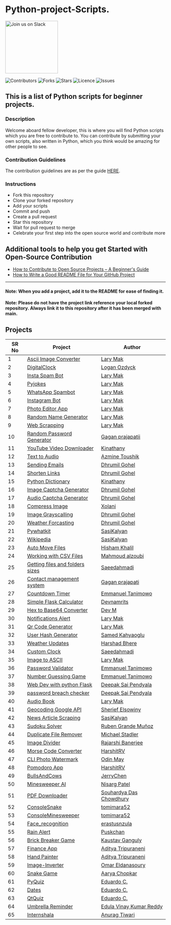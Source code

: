 ﻿# Python-project-Scripts.

<a href="https://join.slack.com/t/ngc-goz8665/shared_invite/zt-r01kumfq-dQUT3c95BxEP_fnk4yJFfQ">
<img alt="Join us on Slack" src="https://raw.githubusercontent.com/netlify/netlify-cms/master/website/static/img/slack.png" width="165"/>
</a>

![Contributors](https://img.shields.io/github/contributors/larymak/Python-project-Scripts?style=plastic)
![Forks](https://img.shields.io/github/forks/larymak/Python-project-Scripts)
![Stars](https://img.shields.io/github/stars/larymak/Python-project-Scripts)
![Licence](https://img.shields.io/github/license/larymak/Python-project-Scripts)
![Issues](https://img.shields.io/github/issues/larymak/Python-project-Scripts)

## This is a list of Python scripts for beginner projects.

### Description

Welcome aboard fellow developer, this is where you will find Python scripts which you are free to contribute to.
You can contribute by submitting your own scripts, also written in Python, which you think would be amazing for other people to see.

### Contribution Guidelines

The contribution guidelines are as per the guide [HERE](https://github.com/larymak/Python-project-Scripts/blob/main/CONTRIBUTING.md).

### Instructions

- Fork this repository
- Clone your forked repository
- Add your scripts
- Commit and push
- Create a pull request
- Star this repository
- Wait for pull request to merge
- Celebrate your first step into the open source world and contribute more

## Additional tools to help you get Started with Open-Source Contribution

* [How to Contribute to Open Source Projects – A Beginner&#39;s Guide](https://www.freecodecamp.org/news/how-to-contribute-to-open-source-projects-beginners-guide/)
* [How to Write a Good README File for Your GitHub Project](https://www.freecodecamp.org/news/how-to-write-a-good-readme-file/)

---

#### Note: When you add a project, add it to the README for ease of finding it.

#### Note: Please do not have the project link reference your local forked repository. Always link it to this repository after it has been merged with main.

## Projects

| SR No | Project                                                                                                                                        | Author                                                   |
| ----- | ---------------------------------------------------------------------------------------------------------------------------------------------- | -------------------------------------------------------- |
| 1     | [Ascii Image Converter](https://github.com/larymak/Python-project-Scripts/tree/main/ART%20SCRIPTS/image-ascii)                                    | [Lary Mak](https://github.com/larymak)                      |
| 2     | [DigitalClock](https://github.com/larymak/Python-project-Scripts/tree/main/TIME%20SCRIPTS/DigitalClock)                                           | [Logan Ozdyck](https://github.com/ozdyck3)                  |
| 3     | [Insta Spam Bot](https://github.com/larymak/Python-project-Scripts/tree/main/BOTS/InstaSpamBot)                                                   | [Lary Mak](https://github.com/larymak)                      |
| 4     | [Pyjokes](https://github.com/larymak/Python-project-Scripts/tree/main/OTHERS/pyjokes)                                                             | [Lary Mak](https://github.com/larymak)                      |
| 5     | [WhatsApp Spambot](https://github.com/larymak/Python-project-Scripts/tree/main/BOTS/whatsapp-spam)                                                | [Lary Mak](https://github.com/larymak)                      |
| 6     | [Instagram Bot](https://github.com/larymak/Python-project-Scripts/tree/main/BOTS/InstagramBot)                                                    | [Lary Mak](https://github.com/larymak)                      |
| 7     | [Photo Editor App](https://github.com/larymak/Python-project-Scripts/tree/main/IMAGES%20%26%20PHOTO%20SCRIPTS/photo%20editor)                     | [Lary Mak](https://github.com/larymak)                      |
| 8     | [Random Name Generator](https://github.com/larymak/Python-project-Scripts/tree/main/OTHERS/RandomNameGen)                                         | [Lary Mak](https://github.com/larymak)                      |
| 9     | [Web Scrapping](https://github.com/larymak/Python-project-Scripts/tree/main/WEB%20SCRAPING/WebScraping)                                           | [Lary Mak](https://github.com/larymak)                      |
| 10    | [Random Password Generator](https://github.com/larymak/Python-project-Scripts/tree/main/PASSWORD%20RELATED/RandomPassword)                        | [Gagan prajapatii](https://github.com/Gagan1111)            |
| 11    | [YouTube Video Downloader](https://github.com/larymak/Python-project-Scripts/tree/main/OTHERS/YoutubeDownloader)                                  | [Kinathany](https://github.com/jkinathan)                   |
| 12    | [Text to Audio](https://github.com/larymak/Python-project-Scripts/tree/main/AUDIO%20RELATED%20SCRIPTS/texttoaudio)                                | [Azmine Toushik](https://github.com/azminewasi)             |
| 13    | [Sending Emails](https://github.com/larymak/Python-project-Scripts/tree/main/AUTOMATION/Sending-Emails)                                           | [Dhrumil Gohel](https://github.com/Dhrumil-Zion)            |
| 14    | [Shorten Links](https://github.com/larymak/Python-project-Scripts/tree/main/CONVERSION%20SCRIPTS/ShortenLinks)                                    | [Dhrumil Gohel](https://github.com/Dhrumil-Zion)            |
| 15    | [Python Dictionary](https://github.com/larymak/Python-project-Scripts/tree/main/WEB%20SCRAPING/PYDICTIONARY)                                      | [Kinathany](https://github.com/jkinathan)                   |
| 16    | [Image Captcha Generator](https://github.com/larymak/Python-project-Scripts/tree/main/IMAGES%20%26%20PHOTO%20SCRIPTS/Image%20Captcha%20Generator) | [Dhrumil Gohel](https://github.com/Dhrumil-Zion)            |
| 17    | [Audio Captcha Generator](https://github.com/larymak/Python-project-Scripts/tree/main/AUDIO%20RELATED%20SCRIPTS/Audio%20Captcha%20Generator)      | [Dhrumil Gohel](https://github.com/Dhrumil-Zion)            |
| 18    | [Compress Image](https://github.com/larymak/Python-project-Scripts/tree/main/IMAGES%20%26%20PHOTO%20SCRIPTS/Compress%20Image)                     | [Xolani](https://github.com/xolanigumbi)                    |
| 19    | [Image Grayscalling](https://github.com/larymak/Python-project-Scripts/tree/main/IMAGES%20%26%20PHOTO%20SCRIPTS/Image%20Grayscalling)             | [Dhrumil Gohel](https://github.com/Dhrumil-Zion)            |
| 20    | [Weather Forcasting](https://github.com/larymak/Python-project-Scripts/tree/main/WEB%20SCRAPING/Weather%20Forcasting)                             | [Dhrumil Gohel](https://github.com/Dhrumil-Zion)            |
| 21    | [Pywhatkit](https://github.com/larymak/Python-project-Scripts/tree/main/BOTS/pywhatkit)                                                           | [SasiKalyan](https://github.com/KanakamSasikalyan)          |
| 22    | [Wikipedia](https://github.com/larymak/Python-project-Scripts/tree/main/WEB%20SCRAPING/wikipedia)                                                 | [SasiKalyan](https://github.com/KanakamSasikalyan)          |
| 23    | [Auto Move Files](https://github.com/larymak/Python-project-Scripts/tree/main/AUTOMATION/AutoMoveFiles)                                           | [Hisham Khalil](https://github.com/HishamKhalil1990)        |
| 24    | [Working with CSV Files](https://github.com/larymak/Python-project-Scripts/tree/main/CSV_files)                                                   | [Mahmoud alzoubi](https://github.com/Mahmoud-alzoubi95)     |
| 25    | [Getting files and folders sizes](https://github.com/larymak/Python-project-Scripts/tree/main/AUTOMATION/Getting%20Files%20and%20Folders%20sizes) | [Saeedahmadi](https://github.com/Saeedahmadi7714)           |
| 26    | [Contact management system](https://github.com/larymak/Python-project-Scripts/tree/main/OTHERS/Contact-management)                                | [Gagan prajapati](https://github.com/Gagan1111)             |
| 27    | [Countdown Timer](https://github.com/larymak/Python-project-Scripts/tree/main/TIME%20SCRIPTS/Countdown%20Timer)                                   | [Emmanuel Tanimowo](https://github.com/Mannuel25)           |
| 28    | [Simple Flask Calculator](https://github.com/larymak/Python-project-Scripts/tree/main/FLASK%20PROJECTS/FlaskSimpleCalculator)                     | [Devnamrits](https://github.com/devnamrits)                 |
| 29    | [Hex to Base64 Converter](https://github.com/larymak/Python-project-Scripts/tree/main/CONVERSION%20SCRIPTS/Hex%20to%20Base64%20Converter)         | [Dev M](https://github.com/devmgardner)                     |
| 30    | [Notifications Alert](https://github.com/larymak/Python-project-Scripts/tree/main/OTHERS/Notification)                                            | [Lary Mak](https://github.com/larymak)                      |
| 31    | [Qr Code Generator](https://github.com/larymak/Python-project-Scripts/tree/main/OTHERS/QrCodeGen)                                                 | [Lary Mak](https://github.com/larymak)                      |
| 32    | [User Hash Generator](https://github.com/larymak/Python-project-Scripts/tree/main/FLASK%20PROJECTS/User%20Hash%20Generator)                       | [Samed Kahyaoglu](https://github.com/urtuba)                |
| 33    | [Weather Updates](https://github.com/larymak/Python-project-Scripts/tree/main/WEB%20SCRAPING/Weather%20Updates)                                   | [Harshad Bhere](https://github.com/harshadbhere)            |
| 34    | [Custom Clock](https://github.com/larymak/Python-project-Scripts/tree/main/TIME%20SCRIPTS/current_time)                                           | [Saeedahmadi](https://github.com/Saeedahmadi7714)           |
| 35    | [Image to ASCII](https://github.com/larymak/Python-project-Scripts/tree/main/ART%20SCRIPTS/image-ascii)                                           | [Lary Mak](https://github.com/larymak)                      |
| 36    | [Password Validator](https://github.com/larymak/Python-project-Scripts/tree/main/PASSWORD%20RELATED/password-validator)                           | [Emmanuel Tanimowo](https://github.com/Mannuel25)           |
| 37    | [Number Guessing Game](https://github.com/larymak/Python-project-Scripts/tree/main/GAMES/guess-the-number)                                        | [Emmanuel Tanimowo](https://github.com/Mannuel25)           |
| 38    | [Web Dev with python Flask](https://github.com/larymak/Python-project-Scripts/tree/main/FLASK%20PROJECTS/Web%20Dev%20with%20Flask)                | [Deepak Sai Pendyala](https://github.com/deepaksaipendyala) |
| 39    | [password breach checker](https://github.com/larymak/Python-project-Scripts/tree/main/PASSWORD%20RELATED/passwordbreachchecker)                   | [Deepak Sai Pendyala](https://github.com/deepaksaipendyala) |
| 40    | [Audio Book](https://github.com/larymak/Python-project-Scripts/tree/main/AUDIO%20RELATED%20SCRIPTS/AudioBuk)                                      | [Lary Mak](https://github.com/larymak)                      |
| 41    | [Geocoding Google API](https://github.com/larymak/Python-project-Scripts/tree/main/OTHERS/Geocoding%20Google%20API)                               | [Sherief Elsowiny](https://github.com/elsowiny)             |
| 42    | [News Article Scraping](https://github.com/larymak/Python-project-Scripts/tree/main/WEB%20SCRAPING/News_Article_Scraping)                         | [SasiKalyan](https://github.com/KanakamSasikalyan)          |
| 43    | [Sudoku Solver](https://github.com/larymak/Python-project-Scripts/tree/main/GAMES/SudokuSolver)                                                   | [Ruben Grande Muñoz](https://github.com/RgrMz)             |
| 44    | [Duplicate File Remover](https://github.com/larymak/Python-project-Scripts/tree/main/AUTOMATION/Remove%20Duplicate%20Files%20in%20Folder)         | [Michael Stadler](https://github.com/mas-designs)           |
| 45    | [Image Divider](https://github.com/larymak/Python-project-Scripts/tree/main/IMAGES%20%26%20PHOTO%20SCRIPTS/ImageDivider)                          | [Rajarshi Banerjee](https://github.com/GSAUC3)              |
| 46    | [Morse Code Converter](https://github.com/larymak/Python-project-Scripts/tree/main/CONVERSION%20SCRIPTS/Morse-Code-Converter)                     | [HarshitRV](https://github.com/HarshitRV)                   |
| 47    | [CLI Photo Watermark](https://github.com/larymak/Python-project-Scripts/tree/main/IMAGES%20%26%20PHOTO%20SCRIPTS/CLI-Photo-Watermark)             | [Odin May](https://github.com/odinmay)                      |
| 48    | [Pomodoro App](https://github.com/HarshitRV/Python-project-Scripts/tree/main/Pomodoro-App)                                                        | [HarshitRV](https://github.com/HarshitRV)                   |
| 49    | [BullsAndCows](https://github.com/larymak/Python-project-Scripts/tree/main/GAMES/BullsAndCows)                                                    | [JerryChen](https://github.com/jerrychen1990)               |
| 50    | [Minesweeper AI](https://github.com/nrp114/Minsweeper_AI)                                                                                         | [Nisarg Patel](https://github.com/nrp114)                   |
| 51    | [PDF Downloader](https://github.com/Sdccoding/Python-project-Scripts/tree/main/PDF_Downloader)                                                    | [Souhardya Das Chowdhury](https://github.com/Sdccoding)     |
| 52    | [ConsoleSnake](https://github.com/larymak/Python-project-Scripts/tree/main/GAMES/ConsoleSnake)                                                    | [tomimara52](https://github.com/tomimara52)                 |
| 53    | [ConsoleMinesweeper](https://github.com/larymak/Python-project-Scripts/tree/main/GAMES/ConsoleMinesweeper)                                        | [tomimara52](https://github.com/tomimara52)                 |
| 54    | [Face_recognition](https://github.com/erastusnzula/Python-project-Scripts/tree/face_recognition/Face_recognition)                                 | [erastusnzula](https://github.com/erastusnzula)             |
| 55    | [Rain Alert](https://github.com/Puskchan/Python-project-Scripts/tree/main/Rain_Alert)                                                             | [Puskchan](https://github.com/Puskchan)                     |
| 56    | [Brick Breaker Game](https://github.com/larymak/Python-project-Scripts/tree/main/GAMES/Brick-Breaker_Game)                                        | [Kaustav Ganguly](https://github.com/kaustav202)            |
| 57    | [Finance App](https://github.com/larymak/Python-project-Scripts/tree/main/PYTHON%20APPS/FinanceTracker)                                           | [Aditya Tripuraneni](https://github.com/Aditya-Tripuraneni) |
| 58    | [Hand Painter](https://github.com/larymak/Python-project-Scripts/tree/main/GAMES/VirtualHandPainter)                                              | [Aditya Tripuraneni](https://github.com/Aditya-Tripuraneni) |
| 59    | [Image-Inverter](https://github.com/larymak/Python-project-Scripts/tree/main/IMAGES%20%26%20PHOTO%20SCRIPTS/Image-Inverter)                       | [Omar Eldanasoury](https://github.com/omar-danasoury)       |
| 60    | [Snake Game](https://github.com/larymak/Python-project-Scripts/tree/main/GAMES/Snake_Game(Using%20Turtle))                                        | [Aarya Chopkar](https://github.com/accodes21)               |
| 61    | [PyQuiz](https://github.com/larymak/Python-project-Scripts/tree/main/GUI/PyQuiz)                                                                  | [Eduardo C.](https://github.com/ehcelino)                   |
| 62    | [Dates](https://github.com/larymak/Python-project-Scripts/tree/main/GUI/Dates)                                                                    | [Eduardo C.](https://github.com/ehcelino)                   |
| 63    | [QtQuiz](https://github.com/larymak/Python-project-Scripts/tree/main/GUI/QtQuiz)                                                                  | [Eduardo C.](https://github.com/ehcelino)                   |
| 64    | [Umbrella Reminder](https://github.com/larymak/Python-project-Scripts/tree/main/AUTOMATION/Umbrella%20Reminder)                                   | [Edula Vinay Kumar Reddy](https://github.com/vinayedula)    |
| 65    | [Internshala](https://github.com/larymak/Python-project-Scripts/tree/main/WEB%20SCRAPING/internshala)                                   | [Anurag Tiwari](https://github.com/Danuragtiwari)    |
